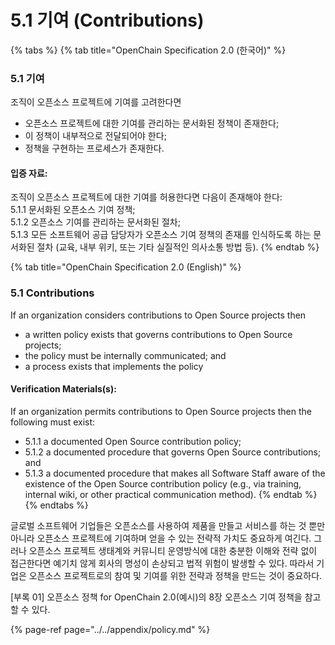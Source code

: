 # 5.1 기여 \(Contributions\)

{% tabs %}
{% tab title="OpenChain Specification 2.0 \(한국어\)" %}
### 5.1 기여

조직이 오픈소스 프로젝트에 기여를 고려한다면  
 - 오픈소스 프로젝트에 대한 기여를 관리하는 문서화된 정책이 존재한다;  
 - 이 정책이 내부적으로 전달되어야 한다;  
 - 정책을 구현하는 프로세스가 존재한다.

#### 입증 자료:

조직이 오픈소스 프로젝트에 대한 기여를 허용한다면 다음이 존재해야 한다:  
 5.1.1 문서화된 오픈소스 기여 정책;  
 5.1.2 오픈소스 기여를 관리하는 문서화된 절차;  
 5.1.3 모든 소프트웨어 공급 담당자가 오픈소스 기여 정책의 존재를 인식하도록 하는 문서화된 절차 \(교육, 내부 위키, 또는 기타 실질적인 의사소통 방법 등\).
{% endtab %}

{% tab title="OpenChain Specification 2.0 \(English\)" %}
### 5.1 Contributions

If an organization considers contributions to Open Source projects then  
 - a written policy exists that governs contributions to Open Source projects;  
 - the policy must be internally communicated; and  
 - a process exists that implements the policy

#### Verification Materials\(s\):

If an organization permits contributions to Open Source projects then the following must exist:

 - 5.1.1 a documented Open Source contribution policy;  
 - 5.1.2 a documented procedure that governs Open Source contributions; and  
 - 5.1.3 a documented procedure that makes all Software Staff aware of the existence of the Open Source contribution policy \(e.g., via training, internal wiki, or other practical communication method\).
{% endtab %}
{% endtabs %}

글로벌 소프트웨어 기업들은 오픈소스를 사용하여 제품을 만들고 서비스를 하는 것 뿐만 아니라 오픈소스 프로젝트에 기여하며 얻을 수 있는 전략적 가치도 중요하게 여긴다. 그러나 오픈소스 프로젝트 생태계와 커뮤니티 운영방식에 대한 충분한 이해와 전략 없이 접근한다면 예기치 않게 회사의 명성이 손상되고 법적 위험이 발생할 수 있다. 따라서 기업은 오픈소스 프로젝트로의 참여 및 기여를 위한 전략과 정책을 만드는 것이 중요하다.

\[부록 01\] 오픈소스 정책 for OpenChain 2.0\(예시\)의 8장 오픈소스 기여 정책을 참고할 수 있다.

{% page-ref page="../../appendix/policy.md" %}


